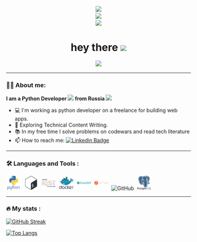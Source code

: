 <div id="header" align="center">
  <img src="https://i.giphy.com/media/v1.Y2lkPTc5MGI3NjExbWRpcWRob2FmZ3g3Z3ljMGprdGF6Mzk1dTc1aWk1d3MzYmtzeHFpYSZlcD12MV9pbnRlcm5hbF9naWZfYnlfaWQmY3Q9cw/h5FX6gsphsJpO4Re7O/giphy.gif" width="150"/>
</div>
<div id="badges" align="center">
  <a href="https://www.linkedin.com/in/3392b1262/">
  <img src="https://img.shields.io/badge/LinkedIn-blue?logo=linkedin&logoColor=white">
  </a>
</div>
<div id="github" align="center">
  <img src='https://komarev.com/ghpvc/?username=elValeron'>
  <h1>
    hey there
    <img src="https://media.giphy.com/media/hvRJCLFzcasrR4ia7z/giphy.gif" width="30px"/>
</h1>
</div>
<div align="center">
  <img src="https://i.giphy.com/media/v1.Y2lkPTc5MGI3NjExZnZ1cWplZzN1ZW5zcWl6cDJuM3Btd3d5bHlpd3IxcHNuNTdudGJweCZlcD12MV9pbnRlcm5hbF9naWZfYnlfaWQmY3Q9Zw/dWesBcTLavkZuG35MI/giphy.gif" width=50%/>
</div>

---

### 👨‍💻 About me:
<b>I am a Python Developer <img src="https://i.giphy.com/media/v1.Y2lkPTc5MGI3NjExdjFmNXAycHZyZThjZWpqaG80endveDF3OXpzb2VmNWRpa2hxYzF4YyZlcD12MV9pbnRlcm5hbF9naWZfYnlfaWQmY3Q9cw/UtEd87cLAH789bR5sk/giphy.gif" width="30px"> from Russia <img src="https://i.giphy.com/media/v1.Y2lkPTc5MGI3NjExN2VkaTVydGtxZGF2OHpxaHV3Ynpod3NlcW9hdzVubW9iMjkycGw1dSZlcD12MV9pbnRlcm5hbF9naWZfYnlfaWQmY3Q9cw/j0rFAivZ51ce4/giphy.gif" width="30">
</b>

- 💻 I'm working as python developer on a freelance for building web apps.
- 🌱 Exploring Technical Content Writing.
- 📚 In my free time I solve problems on codewars and read tech literature
- 📫 How to reach me: [![Linkedin Badge](https://img.shields.io/badge/-kakbar-blue?style=flat&logo=Linkedin&logoColor=white)](https://www.linkedin.com/in/3392b1262/)

---
### 🛠️ Languages and Tools :

<div>
  <img src="https://github.com/devicons/devicon/blob/master/icons/python/python-original-wordmark.svg" title="Python" alt="Python" width="40" height="40"/>&nbsp;
  <img src="https://github.com/devicons/devicon/blob/master/icons/bash/bash-original.svg" title="bash" alt="bash" width="40" height="40"/>&nbsp;
  <img src="https://github.com/devicons/devicon/blob/master/icons/djangorest/djangorest-original.svg" title="DRF" alt="DRF" width="40" height="40"/>&nbsp;
  <img src="https://github.com/devicons/devicon/blob/master/icons/docker/docker-original-wordmark.svg" title="Docker" alt="Docker" width="40" height="40"/>&nbsp;
  <img src="https://github.com/devicons/devicon/blob/master/icons/fastapi/fastapi-original-wordmark.svg" title="FastAPI" alt="FastAPI" width="40" height="40"/>&nbsp;
  <img src="https://github.com/devicons/devicon/blob/master/icons/postman/postman-original-wordmark.svg" title="Postman" alt="Postman" width="40" height="40"/>&nbsp;
  <img src="[https://github.com/devicons/devicon/blob/master/icons/github/github-original-wordmark.svg](https://github.com/devicons/devicon/blob/master/icons/github/github.eps)" title="GitHub" alt="GitHub" width="40" height="40"/>&nbsp;
  <img src="https://github.com/devicons/devicon/blob/master/icons/postgresql/postgresql-original-wordmark.svg" title="PostgreSQL" alt="PostgreSQL" width="40" height="40"/>&nbsp;
</div>

---
### 🔥 My stats : 

[![GitHub Streak](http://github-readme-streak-stats.herokuapp.com?user=elValeron&theme=dark&background=000000)](https://git.io/streak-stats)

[![Top Langs](https://github-readme-stats.vercel.app/api/top-langs/?username=elValeron&layout=compact&theme=vision-friendly-dark)](https://github.com/anuraghazra/github-readme-stats)

